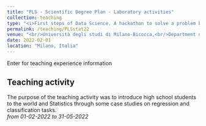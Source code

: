 ```yaml
---
title: "PLS - Scientific Degree Plan - Laboratory activities"
collection: teaching
type: "<i>First steps of Data Science. A hackathon to solve a problem by mastering Statistics<i/>"
permalink: /teaching/PLSstat22
venue: "<br/>Università degli studi di Milano-Bicocca,<br/>Department of Economics, Management and Statistics"
date: 2022-02-01
location: "Milano, Italia"
---
```


Enter for teaching experience information


Teaching activity
------
The purpose of the teaching activity was to introduce high school students to the world and Statistics through some case studies on regression and classification tasks.<br/>
 *from 01-02-2022 to 31-05-2022*

